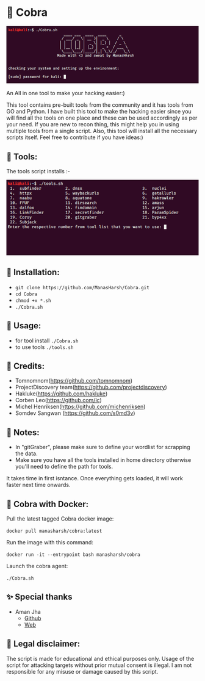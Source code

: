 # 🐍 Cobra
![img](./images/pic_cobra.png)

An All in one tool to make your hacking easier:)

This tool contains pre-built tools from the community and it has tools from GO and Python. I have built this tool to make the hacking easier since you will find all the tools on one place and these can be used accordingly as per your need. If you are new to recon thing, this might help you in using multiple tools from a single script. Also, this tool will install all the necessary scripts itself. Feel free to contribute if you have ideas:)

## 🧰 Tools:

The tools script installs :- 

![img](./images/pic_tools.png) 

## 💠 Installation:

* `git clone https://github.com/ManasHarsh/Cobra.git`
* `cd Cobra`
* `chmod +x *.sh`
* `./Cobra.sh`

## 📖 Usage:
* for tool install `./Cobra.sh`
* to use tools `./tools.sh`

## 🙏 Credits:
* Tomnomnom(https://github.com/tomnomnom)
* ProjectDiscovery team(https://github.com/projectdiscovery)
* Hakluke(https://github.com/hakluke)
* Corben Leo(https://github.com/lc)
* Michel Henriksen(https://github.com/michenriksen)
* Somdev Sangwan (https://github.com/s0md3v)

## 📑 Notes:
* In "gitGraber", please make sure to define your wordlist for scrapping the data.
* Make sure you have all the tools installed in home directory otherwise you'll need to define the path for tools. 

It takes time in first isntance. Once everything gets loaded, it will work faster next time onwards.


## 🐳 Cobra with Docker:

Pull the latest tagged Cobra docker image:

`docker pull manasharsh/cobra:latest`

Run the image with this command:

`docker run -it --entrypoint bash manasharsh/cobra`

Launch the cobra agent:

`./Cobra.sh`


## ✨ Special thanks 

 - Aman Jha
    - [Github](https://github.com/amnjha/)
    - [Web](https://amnjha.github.io)

## 🔖 Legal disclaimer:
The script is made for educational and ethical purposes only. Usage of the script for attacking targets without prior mutual consent is illegal. I am not responsible for any misuse or damage caused by this script.




